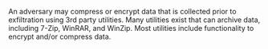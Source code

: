 An adversary may compress or encrypt data that is collected prior to exfiltration using 3rd party utilities. Many utilities exist that can archive data, including 7-Zip, WinRAR, and WinZip. Most utilities include functionality to encrypt and/or compress data.
